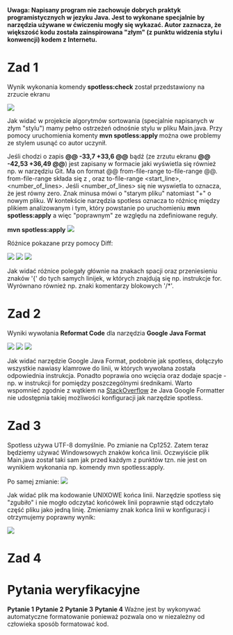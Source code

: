<strong>Uwaga: Napisany program nie zachowuje dobrych praktyk programistycznych w jezyku Java. Jest to wykonane
specjalnie by narzędzia używane w ćwiczeniu mogły się wykazać. Autor zaznacza, że większość kodu została zainspirowana "złym" (z punktu widzenia stylu i konwencji) kodem
z Internetu.</strong>

<h1>Zad 1</h1>
<p>Wynik wykonania komendy <strong>spotless:check</strong> został przedstawiony na zrzucie ekranu</p>
<img src="/zrzuty/1.JPG"/>

Jak widać w projekcie algorytmów sortowania (specjalnie napisanych w złym "stylu") mamy pełno 
ostrzeżeń odnośnie stylu w pliku Main.java. Przy pomocy uruchomienia komenty <strong>mvn spotless:apply </strong>
można owe problemy ze stylem usunąć co autor uczynił.

Jeśli chodzi o zapis <strong>@@ -33,7 +33,6 @@</strong> bądź (ze zrzutu ekranu  <strong>@@ -42,53 +36,49 @@</strong>)
jest zapisany w formacie jaki wyświetla się również np. w narzędziu Git. Ma on format @@ from-file-range to-file-range @@.
from-file-range składa się z <start-line>, <number-of-lines> oraz to-file-range <start_line>, <number_of_lines>. Jeśli <number_of_lines>
się nie wyswietla to oznacza, że jest równy zero. Znak minusa mówi o "starym pliku" natomiast "+" o nowym pliku. W kontekście narzędzia spotless
oznacza to różnicę między plikiem analizowanym i tym, który powstanie po uruchomieniu <strong>mvn spotless:apply</strong> a więc "poprawnym" ze względu
na zdefiniowane reguły.

<strong>mvn spotless:apply</strong>
<img src="zrzuty/2.JPG"/>

Różnice pokazane przy pomocy Diff:

<img src="zrzuty/3.JPG"/>
<img src="zrzuty/4.JPG"/>
<img src="zrzuty/5.JPG"/>

Jak widać różnice polegały głównie na znakach spacji oraz przeniesieniu znaków '{' do tych samych linijek, w których znajdują się np. instrukcje for.
Wyrównano również np. znaki komentarzy blokowych '/*'.
<h1>Zad 2</h1>

Wyniki wywołania <strong>Reformat Code</strong> dla narzędzia <strong>Google Java Format</strong>

<img src="zrzuty/8.JPG"/>
<img src="zrzuty/9.JPG"/>
<img src="zrzuty/10.JPG"/>

Jak widać narzędzie Google Java Format, podobnie jak spotless, dołączyło wszystkie nawiasy klamrowe do linii, w których wywołana
została odpowiednia instrukcja. Ponadto poprawia ono wcięcia oraz dodaje spacje - np. w instrukcji for pomiędzy poszczególnymi średnikami.
Warto wspomnieć zgodnie z wątkiem na <a href="https://stackoverflow.com/questions/50027892/override-google-java-format-with-spotless-maven-plugin">StackOverflow</a>
że Java Google Formatter nie udostępnia takiej możliwości konfiguracji jak narzędzie spotless.

<h1> Zad 3 </h1>

Spotless używa UTF-8 domyślnie. Po zmianie na Cp1252. Zatem teraz będziemy używać Windowsowych znaków końca linii. Oczwyiście plik Main.java został
taki sam jak przed każdym z punktów tzn. nie jest on wynikiem wykonania np. komendy mvn spotless:apply.

Po samej zmianie:
<img src="zrzuty/6.JPG"/>

Jak widać plik ma kodowanie UNIXOWE końca linii. Narzędzie spotless się "zgubiło" i nie mogło odczytać końcówek linii poprawnie stąd odczytało część pliku jako jedną linię.
Zmieniamy znak końca linii w konfiguracji i otrzymujemy poprawny wynik: 

<img src="zrzuty/7.JPG"/>

<h1>Zad 4</h1>


<h1>Pytania weryfikacyjne</h1>

<strong>Pytanie 1</strong>
<strong>Pytanie 2</strong>
<strong>Pytanie 3</strong>
<strong>Pytanie 4</strong>
Ważne jest by wykonywać automatyczne formatowanie ponieważ pozwala ono w niezależny od człowieka sposób formatować kod.